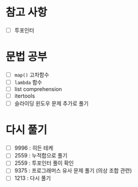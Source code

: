 # 참고 사항
- [ ] 투포인터

# 문법 공부
- [ ] `map()` 고차함수
- [ ] `lambda` 함수
- [ ] list comprehension
- [ ] itertools
- [ ] 슬라이딩 윈도우 문제 추가로 풀기

# 다시 풀기
- [ ] 9996 : 히든 테케
- [ ] 2559 : 누적합으로 풀기
- [ ] 2559 : 투포인터 풀이 확인
- [ ] 9375 : 프로그래머스 유사 문제 풀기 (의상 조합 관련)
- [ ] 1213 : 다시 풀기